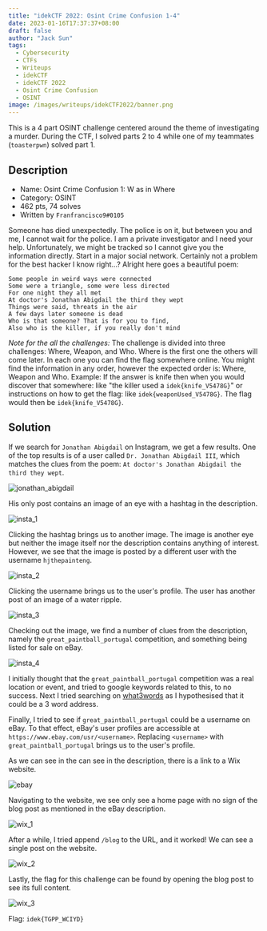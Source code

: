 ```yaml
---
title: "idekCTF 2022: Osint Crime Confusion 1-4"
date: 2023-01-16T17:37:37+08:00
draft: false
author: "Jack Sun"
tags:
  - Cybersecurity
  - CTFs
  - Writeups
  - idekCTF
  - idekCTF 2022
  - Osint Crime Confusion
  - OSINT
image: /images/writeups/idekCTF2022/banner.png
---
```


This is a 4 part OSINT challenge centered around the theme of investigating a murder. During the CTF, I solved parts 2 to 4 while one of my teammates (`toasterpwn`) solved part 1.


## Description

- Name: Osint Crime Confusion 1: W as in Where
- Category: OSINT
- 462 pts, 74 solves
- Written by `Franfrancisco9#0105`

Someone has died unexpectedly. The police is on it, but between you and me, I cannot wait for the police. I am a private investigator and I need your help. Unfortunately, we might be tracked so I cannot give you the information directly. Start in a major social network. Certainly not a problem for the best hacker I know right...? Alright here goes a beautiful poem:

```text
Some people in weird ways were connected
Some were a triangle, some were less directed
For one night they all met
At doctor's Jonathan Abigdail the third they wept 
Things were said, threats in the air
A few days later someone is dead
Who is that someone? That is for you to find,
Also who is the killer, if you really don't mind
```

*Note for the all the challenges:* The challenge is divided into three challenges: Where, Weapon, and Who. Where is the first one the others will come later. In each one you can find the flag somewhere online. You might find the information in any order, however the expected order is: Where, Weapon and Who. Example: If the answer is knife then when you would discover that somewhere: like "the killer used a `idek{knife_V5478G}`" or instructions on how to get the flag: like `idek{weaponUsed_V5478G}`. The flag would then be `idek{knife_V5478G}`.

## Solution

If we search for `Jonathan Abigdail` on Instagram, we get a few results. One of the top results is of a user called `Dr. Jonathan Abigdail III`, which matches the clues from the poem: `At doctor's Jonathan Abigdail the third they wept`.

![jonathan_abigdail](/images/writeups/idekCTF2022/osint_crime_confusion/jonathan_abigdail.png)

His only post contains an image of an eye with a hashtag in the description.

![insta_1](/images/writeups/idekCTF2022/osint_crime_confusion/insta_1.png)

Clicking the hashtag brings us to another image. The image is another eye but neither the image itself nor the description contains anything of interest. However, we see that the image is posted by a different user with the username `hjthepainteng`.

![insta_2](/images/writeups/idekCTF2022/osint_crime_confusion/insta_2.png)

Clicking the username brings us to the user's profile. The user has another post of an image of a water ripple.

![insta_3](/images/writeups/idekCTF2022/osint_crime_confusion/insta_3.png)

Checking out the image, we find a number of clues from the description, namely the `great_paintball_portugal` competition, and something being listed for sale on eBay.

![insta_4](/images/writeups/idekCTF2022/osint_crime_confusion/insta_4.png)

I initially thought that the `great_paintball_portugal` competition was a real location or event, and tried to google keywords related to this, to no success. Next I tried searching on [what3words](https://what3words.com/) as I hypothesised that it could be a 3 word address.

Finally, I tried to see if `great_paintball_portugal` could be a username on eBay. To that effect, eBay's user profiles are accessible at `https://www.ebay.com/usr/<username>`. Replacing `<username>` with `great_paintball_portugal` brings us to the user's profile.

As we can see in the can see in the description, there is a link to a Wix website.

![ebay](/images/writeups/idekCTF2022/osint_crime_confusion/ebay.png)

Navigating to the website, we see only see a home page with no sign of the blog post as mentioned in the eBay description.

![wix_1](/images/writeups/idekCTF2022/osint_crime_confusion/wix_1.png)

After a while, I tried append `/blog` to the URL, and it worked! We can see a single post on the website.

![wix_2](/images/writeups/idekCTF2022/osint_crime_confusion/wix_2.png)

Lastly, the flag for this challenge can be found by opening the blog post to see its full content.

![wix_3](/images/writeups/idekCTF2022/osint_crime_confusion/wix_3.png)

Flag: `idek{TGPP_WCIYD}`